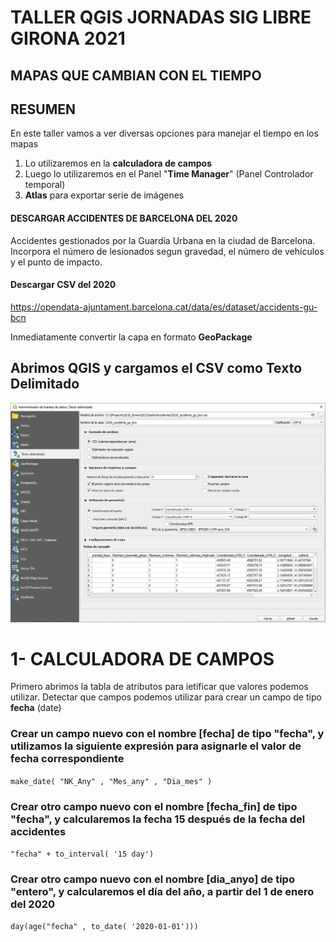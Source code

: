 # TALLER QGIS JORNADAS SIG LIBRE GIRONA 2021
## MAPAS QUE CAMBIAN CON EL TIEMPO


## RESUMEN
En este taller vamos a ver diversas opciones para manejar el tiempo en los mapas
1. Lo utilizaremos en la **calculadora de campos**
2. Luego lo utilizaremos en el Panel "**Time Manager**" (Panel Controlador temporal)
3. **Atlas** para exportar serie de imágenes


#### DESCARGAR ACCIDENTES DE BARCELONA DEL 2020
Accidentes gestionados por la Guardía Urbana en la ciudad de Barcelona.
Incorpora el número de lesionados segun gravedad, el número de vehículos y el punto de impacto.
#### Descargar CSV del 2020
https://opendata-ajuntament.barcelona.cat/data/es/dataset/accidents-gu-bcn

Inmediatamente convertir la capa en formato **GeoPackage**

## Abrimos QGIS y cargamos el CSV como Texto Delimitado
![Demo para cargar CSV](./Imagenes/text_delimitado_load_csv.png)

# 1- CALCULADORA DE CAMPOS
Primero abrimos la tabla de atributos para ietificar que valores podemos utilizar.
Detectar que campos podemos utilizar para crear un campo de tipo **fecha** (date)

### Crear un campo nuevo con el nombre [fecha] de tipo "fecha", y utilizamos la siguiente expresión para asignarle el valor de fecha correspondiente
<code>make_date(  "NK_Any" , "Mes_any" , "Dia_mes" )</code>

### Crear otro campo nuevo con el nombre [fecha_fin] de tipo "fecha", y calcularemos la fecha 15 después de la fecha del accidentes
<code>"fecha" +  to_interval( '15 day')</code>

### Crear otro campo nuevo con el nombre [dia_anyo] de tipo "entero", y calcularemos el día del año, a partir del 1 de enero del 2020
<code>day(age("fecha" ,  to_date( '2020-01-01')))</code>

